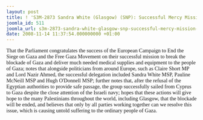 ```yaml
---
layout: post
title: ! 'S3M-2873 Sandra White (Glasgow) (SNP): Successful Mercy Mission to Gaza'
joomla_id: 511
joomla_url: s3m-2873-sandra-white-glasgow-snp-successful-mercy-mission-to-gaza
date: 2008-11-14 11:37:54.000000000 +01:00
---
```

<p><font face="Times New Roman">That the Parliament congratulates the success of the European Campaign to End the Siege on Gaza and the Free Gaza Movement on their successful mission to break the blockade of Gaza and deliver much needed medical supplies and equipment to the people of Gaza; notes that alongside politicians from around Europe, such as Claire Short MP and Lord Nazir Ahmed, the successful delegation included Sandra White MSP, Pauline McNeill MSP and Hugh O'Donnell MSP; further notes that, after the refusal of the Egyptian authorities to provide safe passage, the group successfully sailed from Cyprus to Gaza despite the close attention of the Israeli navy; hopes that these actions will give hope to the many Palestinians throughout the world, including Glasgow, that the blockade will be ended, and believes that only by all parties working together can we resolve this issue, which is causing untold suffering to the ordinary people of Gaza.</font></p><p><a href=""></a></p>
